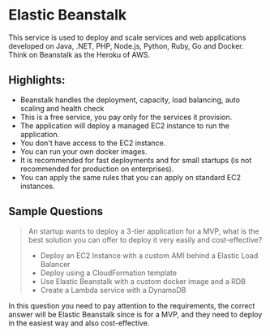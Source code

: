 # Elastic Beanstalk

This service is used to deploy and scale services and web applications developed on
Java, .NET, PHP, Node.js, Python, Ruby, Go and Docker. Think on Beanstalk as the Heroku of
AWS.

## Highlights:

- Beanstalk handles the deployment, capacity, load balancing, auto scaling and health check
- This is a free service, you pay only for the services it provision.
- The application will deploy a managed EC2 instance to run the application.
- You don't have access to the EC2 instance.
- You can run your own docker images.
- It is recommended for fast deployments and for small startups (is not recommended for production on enterprises).
- You can apply the same rules that you can apply on standard EC2 instances.

## Sample Questions

> An startup wants to deploy a 3-tier application for a MVP, what is the best solution you can offer to deploy it very easily
> and cost-effective?
>
> - Deploy an EC2 Instance with a custom AMI behind a Elastic Load Balancer
> - Deploy using a CloudFormation template
> - Use Elastic Beanstalk with a custom docker image and a RDB
> - Create a Lambda service with a DynamoDB

In this question you need to pay attention to the requirements, the correct answer will be Elastic Beanstalk since is for a MVP,
and they need to deploy in the easiest way and also cost-effective.
